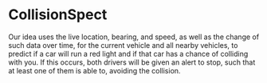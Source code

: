 # CollisionSpect

Our idea uses the live location, bearing, and speed, as well as the change of such data over time, for the current vehicle and all nearby vehicles, to predict if a car will run a red light and if that car has a chance of colliding with you. If this occurs, both drivers will be given an alert to stop, such that at least one of them is able to, avoiding the collision.
